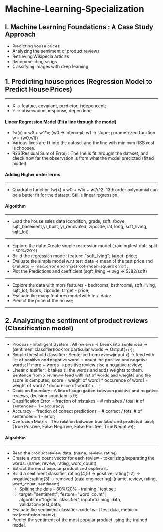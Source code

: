 # Machine-Learning-Specialization

## I. Machine Learning Foundations : A Case Study Approach
* Predicting house prices
* Analyzing the sentiment of product reviews
* Retrieving Wikipedia articles
* Recommending songs
* Classifying images with deep learning

## 1. Predicting house prices (Regression Model to Predict House Prices)
-------------------------------------------------------------------------
* X -> feature, covariant, predictor, independent;
* Y -> observation, response, dependent;

#### Linear Regression Model (Fit a line through the model)
* fw(x) = w0 + w1*x; (w0 -> Intercept; w1 -> slope; parametrized function w = (w0,w1))
* Various lines are fit into the dataset and the line with mininum RSS cost is choosen.
* RSS(Residual Sum of Error) : The line is fit throught the dataset, and check how far the observation is from what the model predicted (fitted model).

#### Adding Higher order terms
--------------------------------
* Quadratic function fw(x) = w0 + w1*x + w2*x^2, 13th order polynomial can be a better fit for the dataset. Still a linear regression.

#### Algorithm
---------------
* Load the house sales data (condition, grade, sqft_above, sqft_basement,yr_built, yr_renovated, zipcode, lat, long, sqft_living, sqft_lot)
---------
* Explore the data: Create simple regression model (training/test data split - 80%/20%)
* Build the regression model: feature: "sqft_living"; target: price;
* Evaluate the simple model w.r.t test_data -> mean of the test price and evaluate -> max_error and rmse(root-mean-square error);
* Plot the Predictions and coefficient (sqft_living -> avg -> $282/sqft)
--------
* Explore the data with more features - bedrooms, bathrooms, sqft_living, sqft_lot, floors, zipcode; target - price;
* Evaluate the many_features model with test-data;
* Predict the price of the house;
-------------------------------------------------------------------------
## 2. Analyzing the sentiment of product reviews (Classification model)
-------------------------------------------------------------------------
* Process - Intelligent System : All reviews -> Break into sentences -> (sentiment classifier)look for particular words -> Output(+/-);
* Simple threshold classifier : Sentence from review(input x) -> feed with list of positive and negative word -> count the positive and negative words; If more + words -> positive review else a negative review;
* Linear classifier : It takes all the words and adds weights to them. Sentence from x review-> feed with list of words and weights and the score is computed; score = weight of word1 * occurence of word1 + weight of word2 * occurence of word2 + ...;
* Decision Boundary : A line of segregation between positive and negative reviews, decision boundary is 0;
* Classification Error = fraction of mistakes = # mistakes / total # of sentences = 1 - accuracy;
* Accuracy = fraction of correct predictions = # correct / total # of sentences = 1 - error;
* Confusion Matrix - The relation between true label and predicted label; (True Positive, False Negative, False Positive, True Negative);

#### Algorithm
------------------------------------
* Read the product review data. (name, review, rating)
* Create a word count vector for each review - tokenizing/separating the words. (name, review, rating, word_count)
* Extract the most popular product and explore it.
* Build a sentiment classifier. rating (4,5) -> positive; rating(1,2) -> negative; rating(3) -> removed (data engineering); (name, review, rating, word_count, sentiment)
  * Spliting the data - 80%/20% - training / test set;
  * target="sentiment"; feature="word_count"; algorithm="logistic_classifier", input=training_data, validation=test_data;
* Evaluate the sentiment classifier model w.r.t test data, metric = roc(confusion matrix);
* Predict the sentiment of the most popular product using the trained model.























